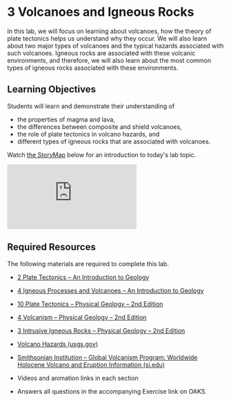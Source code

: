 #  **3 Volcanoes and  Igneous Rocks**

In this lab, we will focus on learning about volcanoes, how the theory of plate tectonics helps us understand why they occur.  We will also learn about two major types of volcanoes and the typical hazards associated with such volcanoes. Igneous rocks are associated with these volcanic environments, and therefore, we will also learn about the most common types of igneous rocks associated with these environments.

## Learning Objectives

Students will learn and demonstrate their understanding of
-   the properties of magma and lava,
-   the differences between composite and shield volcanoes,
-   the role of plate tectonics in volcano hazards, and
-   different types of igneous rocks that are associated with volcanoes.

Watch [the StoryMap](https://arcg.is/11SS444) below for an introduction to today's lab topic.

<div class="container">
<iframe src="https://storymaps.arcgis.com/stories/caa715c868ce4416adbca14a39994f0f"
frameborder="0" allowfullscreen class="video"></iframe>
</div>


## Required Resources

The following materials are required to complete this lab.

- [2 Plate Tectonics – An Introduction to Geology](https://slcc.pressbooks.pub/introgeology/chapter/2-plate-tectonics/)
- [4 Igneous Processes and Volcanoes – An Introduction to Geology](https://slcc.pressbooks.pub/introgeology/chapter/4-igneous-processes-and-volcanoes/)
- [10 Plate Tectonics – Physical Geology – 2nd Edition](https://opentextbc.ca/physicalgeology2ed/part/chapter-10-plate-tectonics/)
- [4 Volcanism – Physical Geology – 2nd Edition](https://opentextbc.ca/physicalgeology2ed/part/chapter-4-volcanism/)
- [3 Intrusive Igneous Rocks – Physical Geology – 2nd Edition](https://opentextbc.ca/physicalgeology2ed/part/chapter-3-intrusive-igneous-rocks/)
- [Volcano Hazards (usgs.gov)](https://www.usgs.gov/natural-hazards/volcano-hazards/)
- [Smithsonian Institution – Global Volcanism Program: Worldwide Holocene Volcano and Eruption Information (si.edu)](https://volcano.si.edu/)

- Videos and animation links in each section
- Answers all questions in the accompanying Exercise link on OAKS.